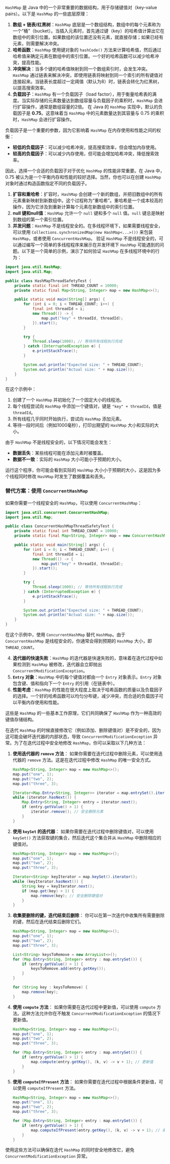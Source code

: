 `HashMap` 是 Java 中的一个非常重要的数据结构，用于存储键值对（key-value pairs）。以下是 `HashMap` 的一些底层原理：

1. **数组 + 链表/红黑树**：`HashMap` 底层是一个数组结构，数组中的每个元素称为一个“桶”（bucket）。当插入元素时，首先通过键（key）的哈希值计算出它在数组中的索引位置。如果数组的该位置还没有元素，就直接存储；如果已经有元素，则需要解决冲突。
2. **哈希函数**：`HashMap` 使用键对象的 `hashCode()` 方法来计算哈希值，然后通过哈希值来确定元素在数组中的索引位置。一个好的哈希函数可以减少哈希冲突，提高性能。
3. **冲突解决**：当多个键的哈希值映射到同一个数组索引时，会发生冲突。`HashMap` 通过链表来解决冲突，即使用链表将映射到同一个索引的所有键值对连接起来。当链表长度超过一定阈值（默认为8）时，链表会转化为红黑树，以提高搜索效率。
4. **负载因子**：`HashMap` 有一个负载因子（load factor），用于衡量哈希表的满度。当实际存储的元素数量达到数组容量与负载因子的乘积时，`HashMap` 会进行扩容操作，通常是数组容量的2倍。
   在 Java 的 `HashMap` 实现中，默认的负载因子是 **0.75**。这意味着当 `HashMap` 中的元素数量达到其容量与 0.75 的乘积时，`HashMap` 会进行扩容操作。

负载因子是一个重要的参数，因为它影响着 `HashMap` 在内存使用和性能之间的权衡：

- **较低的负载因子**：可以减少哈希冲突，提高搜索效率，但会增加内存使用。
- **较高的负载因子**：可以减少内存使用，但可能会增加哈希冲突，降低搜索效率。

因此，选择一个合适的负载因子对于优化 `HashMap` 的性能非常重要。在 Java 中，0.75 被认为是一个平衡内存和性能的较好选择。当然，你也可以在创建 `HashMap` 对象时通过构造函数指定不同的负载因子。

1. **扩容和重哈希**：扩容时，`HashMap` 会创建一个新的数组，并把旧数组中的所有元素重新映射到新数组中。这个过程称为“重哈希”。重哈希是一个成本较高的操作，因为它涉及到重新计算每个元素在新数组中的索引位置。
2. **null 键和null值**：`HashMap` 允许一个 `null` 键和多个 `null` 值。`null` 键总是映射到数组的第一个索引位置。
3. **并发问题**：`HashMap` 不是线程安全的。在多线程环境下，如果需要线程安全，可以使用 `Collections.synchronizedMap(new HashMap<...>())` 来包装 `HashMap`，或者使用 `ConcurrentHashMap`。
  验证 `HashMap` 不是线程安全的，可以通过编写一个简单的多线程程序来展示在并发环境下 `HashMap` 可能遇到的问题。以下是一个简单的示例，演示了如何验证 `HashMap` 在多线程环境中的行为：

```java
import java.util.HashMap;
import java.util.Map;

public class HashMapThreadSafetyTest {
    private static final int THREAD_COUNT = 10000;
    private static final Map<String, Integer> map = new HashMap<>();

    public static void main(String[] args) {
        for (int i = 0; i < THREAD_COUNT; i++) {
            final int threadId = i;
            new Thread(() -> {
                map.put("key" + threadId, threadId);
            }).start();
        }

        try {
            Thread.sleep(1000); // 等待所有线程执行完成
        } catch (InterruptedException e) {
            e.printStackTrace();
        }

        System.out.println("Expected size: " + THREAD_COUNT);
        System.out.println("Actual size: " + map.size());
    }
}
```

在这个示例中：

1. 创建了一个 `HashMap` 并初始化了一个固定大小的线程池。
2. 每个线程尝试向 `HashMap` 中添加一个键值对，键是 `"key" + threadId`，值是 `threadId`。
3. 所有线程几乎同时开始执行，尝试向 `HashMap` 添加元素。
4. 等待一段时间后（例如1000毫秒），打印出期望的 `HashMap` 大小和实际的大小。

由于 `HashMap` 不是线程安全的，以下情况可能会发生：
- **数据丢失**：某些线程可能在添加元素时被覆盖。
- **数据不一致**：实际的 `HashMap` 大小可能小于预期的大小。

运行这个程序，你可能会看到实际的 `HashMap` 大小小于预期的大小，这是因为多个线程同时修改 `HashMap` 时发生了数据覆盖和丢失。

### 替代方案：使用 `ConcurrentHashMap`

如果你需要一个线程安全的 `HashMap`，可以使用 `ConcurrentHashMap`：

```java
import java.util.concurrent.ConcurrentHashMap;
import java.util.Map;

public class ConcurrentHashMapThreadSafetyTest {
    private static final int THREAD_COUNT = 10000;
    private static final Map<String, Integer> map = new ConcurrentHashMap<>();

    public static void main(String[] args) {
        for (int i = 0; i < THREAD_COUNT; i++) {
            final int threadId = i;
            new Thread(() -> {
                map.put("key" + threadId, threadId);
            }).start();
        }

        try {
            Thread.sleep(1000); // 等待所有线程执行完成
        } catch (InterruptedException e) {
            e.printStackTrace();
        }

        System.out.println("Expected size: " + THREAD_COUNT);
        System.out.println("Actual size: " + map.size());
    }
}
```

在这个示例中，使用 `ConcurrentHashMap` 替代 `HashMap`。由于 `ConcurrentHashMap` 是线程安全的，你通常会得到预期的 `HashMap` 大小，即 `THREAD_COUNT`。

4. **迭代器的快速失败**：`HashMap` 的迭代器是快速失败的，意味着在迭代过程中如果检测到 `HashMap` 被修改，迭代器会立即抛出 `ConcurrentModificationException`。
5. **`Entry` 对象**：`HashMap` 中的每个键值对都由一个 `Entry` 对象表示。`Entry` 对象包含键、值和指向下一个 `Entry` 的引用（在链表中）。
6. **性能考虑**：`HashMap` 的性能在很大程度上取决于哈希函数的质量以及负载因子的选择。一个好的哈希函数可以均匀分布键，减少冲突，而合适的负载因子可以平衡内存使用和性能。

这些是 `HashMap` 的一些基本工作原理，它们共同确保了 `HashMap` 作为一种高效的键值存储结构。

在迭代 `HashMap` 的时候直接修改它（例如添加、删除键值对）是不安全的，因为这可能会破坏迭代器的内部状态，导致 `ConcurrentModificationException` 异常。为了在迭代过程中安全地修改 `HashMap`，你可以采取以下几种方法：

1. **使用迭代器的 `remove` 方法**：
   如果你需要在迭代过程中删除元素，可以使用迭代器的 `remove` 方法。这是在迭代过程中修改 `HashMap` 的唯一安全方式。

   ```java
   HashMap<String, Integer> map = new HashMap<>();
   map.put("one", 1);
   map.put("two", 2);
   map.put("three", 3);

   Iterator<Map.Entry<String, Integer>> iterator = map.entrySet().iterator();
   while (iterator.hasNext()) {
       Map.Entry<String, Integer> entry = iterator.next();
       if (entry.getValue() > 1) {
           iterator.remove(); // 安全删除元素
       }
   }
   ```

2. **使用 `keySet` 的迭代器**：
   如果你需要在迭代过程中删除键值对，可以使用 `keySet()` 方法获取键的集合，然后迭代这个集合并从 `HashMap` 中删除相应的键值对。

   ```java
   HashMap<String, Integer> map = new HashMap<>();
   map.put("one", 1);
   map.put("two", 2);
   map.put("three", 3);

   Iterator<String> keyIterator = map.keySet().iterator();
   while (keyIterator.hasNext()) {
       String key = keyIterator.next();
       if (map.get(key) > 1) {
           map.remove(key); // 安全删除键值对
       }
   }
   ```

3. **收集要删除的键，迭代结束后删除**：
   你可以在第一次迭代中收集所有需要删除的键，然后在迭代结束后删除它们。

   ```java
   HashMap<String, Integer> map = new HashMap<>();
   map.put("one", 1);
   map.put("two", 2);
   map.put("three", 3);

   List<String> keysToRemove = new ArrayList<>();
   for (Map.Entry<String, Integer> entry : map.entrySet()) {
       if (entry.getValue() > 1) {
           keysToRemove.add(entry.getKey());
       }
   }

   for (String key : keysToRemove) {
       map.remove(key);
   }
   ```

4. **使用 `compute` 方法**：
   如果你需要在迭代过程中更新值，可以使用 `compute` 方法。这种方法允许你在不触发 `ConcurrentModificationException` 的情况下更新值。

   ```java
   HashMap<String, Integer> map = new HashMap<>();
   map.put("one", 1);
   map.put("two", 2);
   map.put("three", 3);

   for (Map.Entry<String, Integer> entry : map.entrySet()) {
       if (entry.getValue() > 1) {
           map.compute(entry.getKey(), (k, v) -> v + 1); // 更新值
       }
   }
   ```

5. **使用 `computeIfPresent` 方法**：
   如果你需要在迭代过程中根据条件更新值，可以使用 `computeIfPresent` 方法。

   ```java
   HashMap<String, Integer> map = new HashMap<>();
   map.put("one", 1);
   map.put("two", 2);
   map.put("three", 3);

   for (Map.Entry<String, Integer> entry : map.entrySet()) {
       if (entry.getValue() > 1) {
           map.computeIfPresent(entry.getKey(), (k, v) -> v + 1); // 条件更新值
       }
   }
   ```

使用这些方法可以确保在迭代 `HashMap` 的同时安全地修改它，避免 `ConcurrentModificationException` 异常。